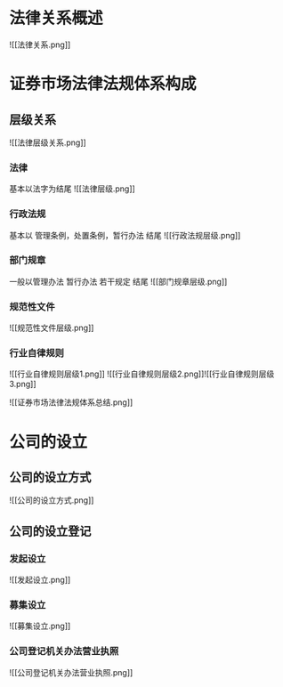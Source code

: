 # 法律关系概述

![[法律关系.png]]

# 证券市场法律法规体系构成
## 层级关系
![[法律层级关系.png]]
### 法律
基本以法字为结尾
![[法律层级.png]]
### 行政法规
基本以 管理条例，处置条例，暂行办法 结尾
![[行政法规层级.png]]
### 部门规章
一般以管理办法 暂行办法 若干规定 结尾
![[部门规章层级.png]]
### 规范性文件

![[规范性文件层级.png]]
### 行业自律规则
![[行业自律规则层级1.png]]
![[行业自律规则层级2.png]]![[行业自律规则层级3.png]]

![[证券市场法律法规体系总结.png]]
# 公司的设立
## 公司的设立方式
![[公司的设立方式.png]]
## 公司的设立登记
### 发起设立
![[发起设立.png]]
### 募集设立
![[募集设立.png]]
### 公司登记机关办法营业执照
![[公司登记机关办法营业执照.png]]
